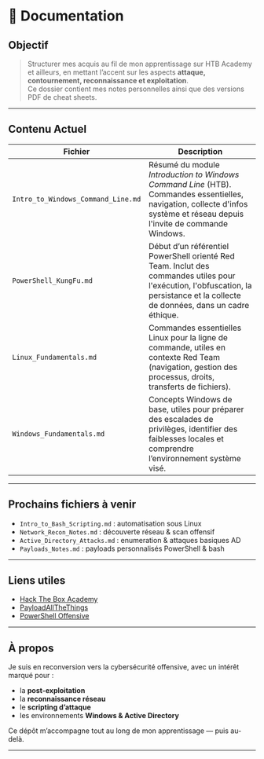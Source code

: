 # 📘 Documentation

## Objectif

> Structurer mes acquis au fil de mon apprentissage sur HTB Academy et ailleurs, en mettant l’accent sur les aspects **attaque, contournement, reconnaissance et exploitation**.  
Ce dossier contient mes notes personnelles ainsi que des versions PDF de cheat sheets.

---

## Contenu Actuel

| Fichier | Description |
|--------|-------------|
| `Intro_to_Windows_Command_Line.md` | Résumé du module *Introduction to Windows Command Line* (HTB). Commandes essentielles, navigation, collecte d'infos système et réseau depuis l'invite de commande Windows. |
| `PowerShell_KungFu.md` | Début d’un référentiel PowerShell orienté Red Team. Inclut des commandes utiles pour l'exécution, l'obfuscation, la persistance et la collecte de données, dans un cadre éthique. |
| `Linux_Fundamentals.md` | Commandes essentielles Linux pour la ligne de commande, utiles en contexte Red Team (navigation, gestion des processus, droits, transferts de fichiers). |
| `Windows_Fundamentals.md` | Concepts Windows de base, utiles pour préparer des escalades de privilèges, identifier des faiblesses locales et comprendre l’environnement système visé. |

---

## Prochains fichiers à venir

- `Intro_to_Bash_Scripting.md` : automatisation sous Linux
- `Network_Recon_Notes.md` : découverte réseau & scan offensif
- `Active_Directory_Attacks.md` : enumeration & attaques basiques AD
- `Payloads_Notes.md` : payloads personnalisés PowerShell & bash

---

## Liens utiles

- [Hack The Box Academy](https://academy.hackthebox.com/)
- [PayloadAllTheThings](https://github.com/swisskyrepo/PayloadsAllTheThings)
- [PowerShell Offensive](https://book.hacktricks.xyz/pentesting/powershell)

---

## À propos

Je suis en reconversion vers la cybersécurité offensive, avec un intérêt marqué pour :
- la **post-exploitation**
- la **reconnaissance réseau**
- le **scripting d’attaque**
- les environnements **Windows & Active Directory**

Ce dépôt m’accompagne tout au long de mon apprentissage — puis au-delà.

---